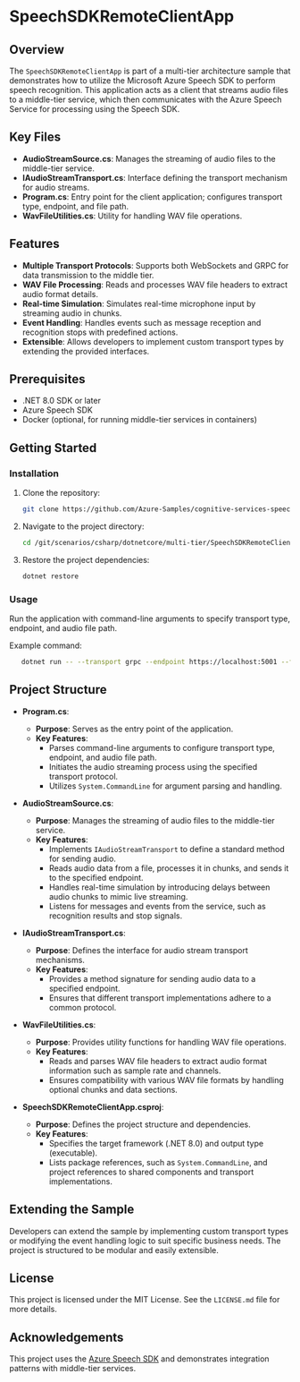 # SpeechSDKRemoteClientApp

## Overview

The `SpeechSDKRemoteClientApp` is part of a multi-tier architecture sample that demonstrates how to utilize the Microsoft Azure Speech SDK to perform speech recognition. This application acts as a client that streams audio files to a middle-tier service, which then communicates with the Azure Speech Service for processing using the Speech SDK.

## Key Files

- **AudioStreamSource.cs**: Manages the streaming of audio files to the middle-tier service.
- **IAudioStreamTransport.cs**: Interface defining the transport mechanism for audio streams.
- **Program.cs**: Entry point for the client application; configures transport type, endpoint, and file path.
- **WavFileUtilities.cs**: Utility for handling WAV file operations.

## Features

- **Multiple Transport Protocols**: Supports both WebSockets and GRPC for data transmission to the middle tier.
- **WAV File Processing**: Reads and processes WAV file headers to extract audio format details.
- **Real-time Simulation**: Simulates real-time microphone input by streaming audio in chunks.
- **Event Handling**: Handles events such as message reception and recognition stops with predefined actions.
- **Extensible**: Allows developers to implement custom transport types by extending the provided interfaces.

## Prerequisites

- .NET 8.0 SDK or later
- Azure Speech SDK
- Docker (optional, for running middle-tier services in containers)

## Getting Started

### Installation

1. Clone the repository:
   ```bash
   git clone https://github.com/Azure-Samples/cognitive-services-speech-sdk
   ```

2. Navigate to the project directory:
   ```bash
   cd /git/scenarios/csharp/dotnetcore/multi-tier/SpeechSDKRemoteClientApp
   ```

3. Restore the project dependencies:
   ```bash
   dotnet restore
   ```

### Usage

Run the application with command-line arguments to specify transport type, endpoint, and audio file path.

Example command:

```bash
   dotnet run -- --transport grpc --endpoint https://localhost:5001 --file path/to/audio.wav
```

## Project Structure

- **Program.cs**: 
  - **Purpose**: Serves as the entry point of the application.
  - **Key Features**: 
    - Parses command-line arguments to configure transport type, endpoint, and audio file path.
    - Initiates the audio streaming process using the specified transport protocol.
    - Utilizes `System.CommandLine` for argument parsing and handling.

- **AudioStreamSource.cs**: 
  - **Purpose**: Manages the streaming of audio files to the middle-tier service.
  - **Key Features**: 
    - Implements `IAudioStreamTransport` to define a standard method for sending audio.
    - Reads audio data from a file, processes it in chunks, and sends it to the specified endpoint.
    - Handles real-time simulation by introducing delays between audio chunks to mimic live streaming.
    - Listens for messages and events from the service, such as recognition results and stop signals.

- **IAudioStreamTransport.cs**: 
  - **Purpose**: Defines the interface for audio stream transport mechanisms.
  - **Key Features**: 
    - Provides a method signature for sending audio data to a specified endpoint.
    - Ensures that different transport implementations adhere to a common protocol.

- **WavFileUtilities.cs**: 
  - **Purpose**: Provides utility functions for handling WAV file operations.
  - **Key Features**: 
    - Reads and parses WAV file headers to extract audio format information such as sample rate and channels.
    - Ensures compatibility with various WAV file formats by handling optional chunks and data sections.

- **SpeechSDKRemoteClientApp.csproj**: 
  - **Purpose**: Defines the project structure and dependencies.
  - **Key Features**: 
    - Specifies the target framework (.NET 8.0) and output type (executable).
    - Lists package references, such as `System.CommandLine`, and project references to shared components and transport implementations.

## Extending the Sample

Developers can extend the sample by implementing custom transport types or modifying the event handling logic to suit specific business needs. The project is structured to be modular and easily extensible.

## License

This project is licensed under the MIT License. See the `LICENSE.md` file for more details.

## Acknowledgements

This project uses the [Azure Speech SDK](https://github.com/Azure/azure-sdk-for-net) and demonstrates integration patterns with middle-tier services.